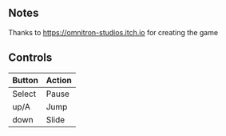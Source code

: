 
## Notes

Thanks to https://omnitron-studios.itch.io for creating the game

## Controls

|Button| Action |
|--|--|
| Select | Pause  |
| up/A| Jump|
| down| Slide |

